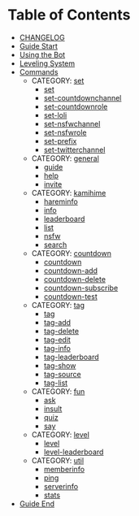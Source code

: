 # Table of Contents

- [CHANGELOG](CHANGELOG.md)
- [Guide Start](guide-start.md)
- [Using the Bot](using-the-bot.md)
- [Leveling System](leveling-system.md)
- [Commands](commands.md)
  - CATEGORY: [set](commands/set/README.md)
    - [set](commands/set/set.md)
    - [set-countdownchannel](commands/set/set-countdownchannel.md)
    - [set-countdownrole](commands/set/set-countdownrole.md)
    - [set-loli](commands/set/set-loli.md)
    - [set-nsfwchannel](commands/set/set-nsfwchannel.md)
    - [set-nsfwrole](commands/set/set-nsfwrole.md)
    - [set-prefix](commands/set/set-prefix.md)
    - [set-twitterchannel](commands/set/set-twitterchannel.md)
  - CATEGORY: [general](commands/general/README.md)
    - [guide](commands/general/guide.md)
    - [help](commands/general/help.md)
    - [invite](commands/general/invite.md)
  - CATEGORY: [kamihime](commands/kamihime/README.md)
    - [hareminfo](commands/kamihime/hareminfo.md)
    - [info](commands/kamihime/info.md)
    - [leaderboard](commands/kamihime/leaderboard.md)
    - [list](commands/kamihime/list.md)
    - [nsfw](commands/kamihime/nsfw.md)
    - [search](commands/kamihime/search.md)
  - CATEGORY: [countdown](commands/countdown/README.md)
    - [countdown](commands/countdown/countdown.md)
    - [countdown-add](commands/countdown/countdown-add.md)
    - [countdown-delete](commands/countdown/countdown-delete.md)
    - [countdown-subscribe](commands/countdown/countdown-subscribe.md)
    - [countdown-test](commands/countdown/countdown-test.md)
  - CATEGORY: [tag](commands/tag/README.md)
    - [tag](commands/tag/tag.md)
    - [tag-add](commands/tag/tag-add.md)
    - [tag-delete](commands/tag/tag-delete.md)
    - [tag-edit](commands/tag/tag-edit.md)
    - [tag-info](commands/tag/tag-info.md)
    - [tag-leaderboard](commands/tag/tag-leaderboard.md)
    - [tag-show](commands/tag/tag-show.md)
    - [tag-source](commands/tag/tag-source.md)
    - [tag-list](commands/tag/tag-list.md)
  - CATEGORY: [fun](commands/fun/README.md)
    - [ask](commands/fun/ask.md)
    - [insult](commands/fun/insult.md)
    - [quiz](commands/fun/quiz.md)
    - [say](commands/fun/say.md)
  - CATEGORY: [level](commands/level/README.md)
    - [level](commands/level/level.md)
    - [level-leaderboard](commands/level/level-leaderboard.md)
  - CATEGORY: [util](commands/util/README.md)
    - [memberinfo](commands/util/memberinfo.md)
    - [ping](commands/util/ping.md)
    - [serverinfo](commands/util/serverinfo.md)
    - [stats](commands/util/stats.md)
- [Guide End](guide-end.md)